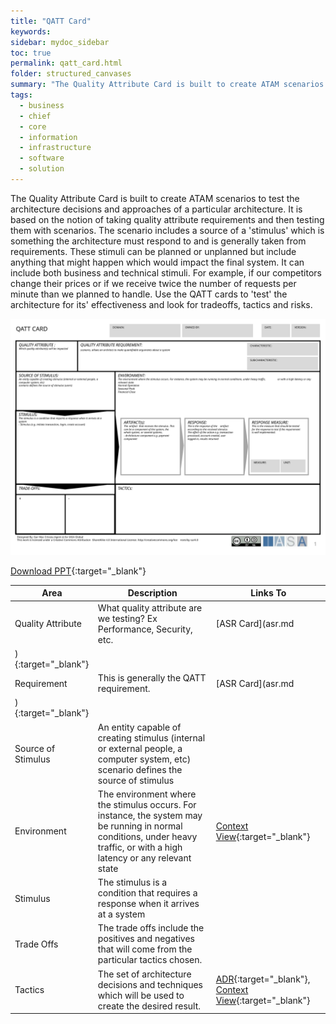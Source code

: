 ```yaml
---
title: "QATT Card"
keywords: 
sidebar: mydoc_sidebar
toc: true
permalink: qatt_card.html
folder: structured_canvases
summary: "The Quality Attribute Card is built to create ATAM scenarios to test the architecture decisions and approaches of a particular architecture."
tags: 
  - business
  - chief
  - core
  - information
  - infrastructure
  - software
  - solution
---
```


The Quality Attribute Card is built to create ATAM scenarios to test the architecture decisions and approaches of a particular architecture. It is based on the notion of taking quality attribute requirements and then testing them with scenarios. The scenario includes a source of a 'stimulus' which is something the architecture must respond to and is generally taken from requirements. These stimuli can be planned or unplanned but include anything that might happen which would impact the final system. It can include both business and technical stimuli. For example, if our competitors change their prices or if we receive twice the number of requests per minute than we planned to handle. Use the QATT cards to 'test' the architecture for its' effectiveness and look for tradeoffs, tactics and risks. 

![image001](media/qatt_card.svg)

[Download PPT](media/ppt/qatt_card.ppt){:target="_blank"}

| Area               | Description                                                                                                                                                                | Links To          |
| ------------------ | -------------------------------------------------------------------------------------------------------------------------------------------------------------------------- | ----------------- |
| Quality Attribute  | What quality attribute are we testing? Ex Performance, Security, etc.                                                                                                      | [ASR Card](asr.md
){:target="_blank"}          |
| Requirement        | This is generally the QATT requirement.                                                                                                                                    | [ASR Card](asr.md
){:target="_blank"}         |
| Source of Stimulus | An entity capable of creating stimulus (internal or external people, a computer system, etc) scenario defines the source of stimulus                                       |                   |
| Environment        | The environment where the stimulus occurs. For instance, the system may be running in normal conditions, under heavy traffic, or with a high latency or any relevant state | [Context View](context_view_card.md){:target="_blank"}      |
| Stimulus           | The stimulus is a condition that requires a response when it arrives at a system                                                                                           |                   |
| Trade Offs         | The trade offs include the positives and negatives that will come from the particular tactics chosen.                                                                      |                   |
| Tactics            | The set of architecture decisions and techniques which will be used to create the desired result.                                                                          | [ADR](architecture_decision_record.md){:target="_blank"}, [Context View](context_view_card.md){:target="_blank"} |
